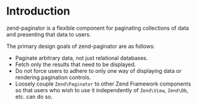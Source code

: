 # Introduction

zend-paginator is a flexible component for paginating collections of data and
presenting that data to users.

The primary design goals of zend-paginator are as follows:

- Paginate arbitrary data, not just relational databases.
- Fetch only the results that need to be displayed.
- Do not force users to adhere to only one way of displaying data or rendering
  pagination controls.
- Loosely couple `Zend\Paginator` to other Zend Framework components so that
  users who wish to use it independently of `Zend\View`, `Zend\Db`, etc. can do
  so.

